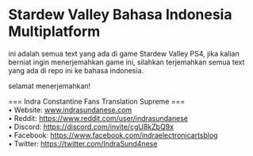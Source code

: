 # Stardew Valley Bahasa Indonesia Multiplatform
ini adalah semua text yang ada di game Stardew Valley PS4, jika kalian berniat ingin menerjemahkan game ini, silahkan terjemahkan semua text yang ada di repo ini ke bahasa indonesia. 

selamat menerjemahkan!

=== Indra Constantine Fans Translation Supreme === \
• Website: www.indrasundanese.com  \
• Reddit: https://www.reddit.com/user/indrasundanese  \
• Discord: https://discord.com/invite/cgU8kZbQ9x  \
• Facebook: https://www.facebook.com/indraelectronicartsblog  \
• Twitter: https://twitter.com/IndraSund4nese

